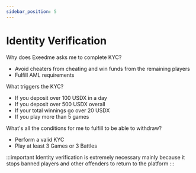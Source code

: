 ```yaml
---
sidebar_position: 5
---
```


# Identity Verification

Why does Exeedme asks me to complete KYC?

- Avoid cheaters from cheating and win funds from the remaining players
- Fulfill AML requirements

What triggers the KYC?

- If you deposit over 100 USDX in a day 
- If you deposit over 500 USDX overall
- If your total winnings go over 20 USDX
- If you play more than 5 games

What's all the conditions for me to fulfill to be able to withdraw?

- Perform a valid KYC 
- Play at least 3 Games or 3 Battles


:::important
Identity verification is extremely necessary mainly because it stops banned
players and other offenders to return to the platform
:::
